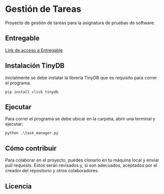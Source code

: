 # Gestión de Tareas
Proyecto de gestión de tareas para la asignatura de pruebas de software. 

## Entregable
[Link de acceso a Entregable](https://docs.google.com/document/d/1uMqRJhe1YcX-cZQPwWY7PGFgK2YnzrwENIBWDHUs9V8/edit?usp=sharing)

## Instalación TinyDB
Inicialmente se debe instalar la librería TinyDB que es requisito para correr el programa.
```
pip install click tinydb
```

## Ejecutar
Para correr el programa se debe ubicar en la carpeta, abrir una terminal y ejecutar:
```
python .\task_manager.py
```

## Cómo contribuir
Para colaborar en el proyecto, puedes clonarlo en tu máquina local y enviar pull requests. Estos serán revisados y, si son adecuados, aceptados por el creador del repositorio y otros colaboradores.

## Licencia
